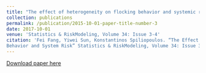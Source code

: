 ```yaml
---
title: "The effect of heterogeneity on flocking behavior and systemic risk"
collection: publications
permalink: /publication/2015-10-01-paper-title-number-3
date: 2017-10-01
venue: 'Statistics & RiskModeling, Volume 34: Issue 3-4'
citation: 'Fei Fang, Yiwei Sun, Konstantinos Spiliopoulos. “The Effect on Heterogeneity on Flocking
Behavior and System Risk” Statistics & RiskModeling, Volume 34: Issue 3-4 (2017)'
---
```


[Download paper here](https://arxiv.org/abs/1607.08287)

